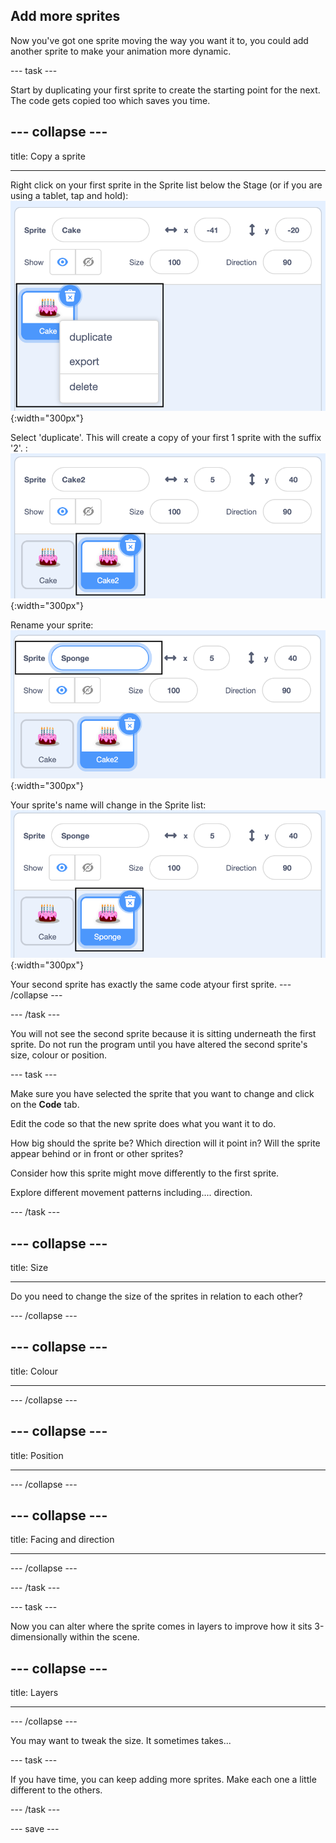 ## Add more sprites
Now you've got one sprite moving the way you want it to, you could add another sprite to make your animation more dynamic. 

--- task ---

Start  by duplicating your first sprite to create the starting point for the next. The code gets copied too which saves you time.

--- collapse ---
---

title: Copy a sprite

---

Right click on your first sprite in the Sprite list below the Stage (or if you are using a tablet, tap and hold):
![Image right click first sprite](images/challenge1-right-click-sprite.png){:width="300px"}

Select 'duplicate'. This will create a copy of your first 1 sprite with the suffix '2'.
:
![Image duplicate sprite](images/challenge1-duplicate-sprite.png){:width="300px"}

Rename your sprite:
![Image rename sprite](images/challenge1-rename-sprite.png){:width="300px"}

Your sprite's name will change in the Sprite list:
![Image change name in list](images/challenge1-sprite-list.png){:width="300px"}

Your second sprite has exactly the same code atyour first sprite. 
--- /collapse ---

--- /task ---

You will not see the second sprite because it is sitting underneath the first sprite. Do not run the program until you have altered the second sprite's size, colour or position. 

--- task ---

Make sure you have selected the sprite that you want to change and click on the **Code** tab.

Edit the code so that the new sprite does what you want it to do.

How big should the sprite be? 
Which direction will it point in?
Will the sprite appear behind or in front or other sprites?

Consider how this sprite might move differently to the first sprite. 

Explore different movement patterns including.... direction.

--- /task ---

--- collapse ---
---

title: Size

---
Do you need to change the size of the sprites in relation to each other?

--- /collapse ---

--- collapse ---
---

title: Colour

---
--- /collapse ---

--- collapse ---
---

title: Position

---
--- /collapse ---

--- collapse ---
---

title: Facing and direction

---

--- /collapse ---

--- /task ---

--- task ---

Now you can alter where the sprite comes in layers to improve how it sits 3-dimensionally within the scene.

--- collapse ---
---

title: Layers

---

--- /collapse ---

You may want to tweak the size. It sometimes takes...

--- task ---

If you have time, you can keep adding more sprites. Make each one a little different to the others. 

--- /task ---

--- save ---
